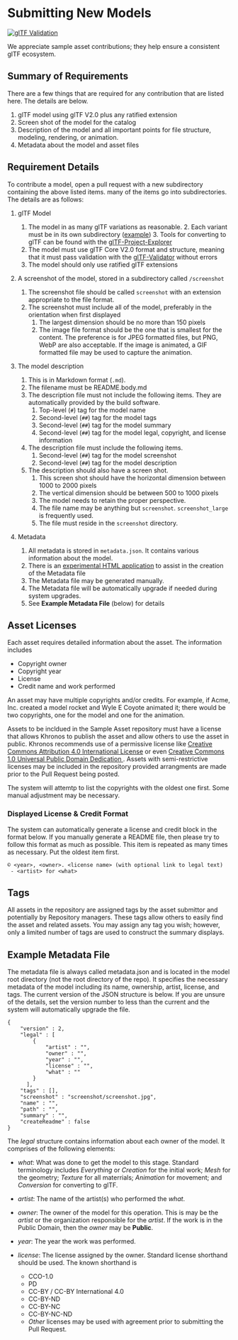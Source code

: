 
# Submitting New Models

[![glTF Validation](https://github.com/KhronosGroup/glTF-Sample-Models/workflows/glTF%20Validation/badge.svg?branch=master)](https://github.com/KhronosGroup/glTF-Sample-Models/actions)

We appreciate sample asset contributions; they help ensure a consistent glTF ecosystem.

## Summary of Requirements
There are a few things that are required for any contribution that are listed here. The details are below.
1. glTF model using glTF V2.0 plus any ratified extension
1. Screen shot of the model for the catalog
1. Description of the model and all important points for file structure, modeling, rendering, or animation.
1. Metadata about the model and asset files

## Requirement Details

To contribute a model, open a pull request with a new subdirectory containing the above listed items. many of the items go into subdirectories. The details are as follows:

1. glTF Model
    1. The model in as many glTF variations as reasonable. 
       2. Each variant must be in its own subdirectory ([example](Models/Box))
       3. Tools for converting to glTF can be found with the [glTF-Project-Explorer](https://github.khronos.org/glTF-Project-Explorer/)
    3. The model must use glTF Core V2.0 format and structure, meaning that it must pass validation with the [glTF-Validator](https://github.com/KhronosGroup/glTF-Validator) without errors
    4. The model should only use ratified glTF extensions
2. A screenshot of the model, stored in a subdirectory called `/screenshot`
    1. The screenshot file should be called `screenshot` with an extension appropriate to the file format.
    2. The screenshot must include all of the model, preferably in the orientation when first displayed
        1. The largest dimension should be no more than 150 pixels
        2. The image file format should be the one that is smallest for the content. The preference is for JPEG formatted files, but PNG, WebP are also acceptable. If the image is animated, a GIF formatted file may be used to capture the animation.
3. The model description
    1. This is in Markdown format (`.md`).
    2. The filename must be README.body.md
    3. The description file must not include the following items. They are automatically provided by the build software.
        1. Top-level (`#`) tag for the model name
        2. Second-level (`##`) tag for the model tags
        3. Second-level (`##`) tag for the model summary
        4. Second-level (`##`) tag for the model legal, copyright, and license information
    4. The description file must include the following items.
        1. Second-level (`##`) tag for the model screenshot
        2. Second-level (`##`) tag for the model description
    5. The description should also have a screen shot. 
        1. This screen shot should have the horizontal dimension between 1000 to 2000 pixels
        2. The vertical dimension should be between 500 to 1000 pixels
        3. The model needs to retain the proper perspective.
        4. The file name may be anything but `screenshot`. `screenshot_large` is frequently used.
        5. The file must reside in the `screenshot` directory.

4. Metadata
    1. All metadata is stored in `metadata.json`. It contains various information about the model.
    2. There is an [experimental HTML application](./util/CreateJson.html) to assist in the creation of the Metadata file
    3. The Metadata file may be generated manually.
    4. The Metadata file will be automatically upgrade if needed during system upgrades.
    5. See **Example Metadata File** (below) for details

## Asset Licenses

Each asset requires detailed information about the asset. The information includes
* Copyright owner
* Copyright year
* License
* Credit name and work performed

An asset may have multiple copyrights and/or credits. For example, if Acme, Inc. created a model rocket and Wyle E Coyote animated it; there would be two copyrights, one for the model and one for the animation.

Assets to be incldued in the Sample Asset repository must have a license that allows Khronos to publish the asset and allow others to use the asset in public. Khronos recommends use of a permissive license like [Creative Commons Attribution 4.0 International License](http://creativecommons.org/licenses/by/4.0/) or even [Creative Commons 1.0 Universal Public Domain Dedication ](http://creativecommons.org/publicdomain/zero/1.0/). Assets with semi-restrictive licenses may be included in the repository provided arrangments are made prior to the Pull Request being posted.

The system will attemtp to list the copyrights with the oldest one first. Some manual adjustment may be necessary.

### Displayed License & Credit Format

The system can automatically generate a license and credit block in the format below. If you manually generate a README file, then please try to follow this format as much as possible. This item is repeated as many times as necessary. Put the oldest item first.

~~~
© <year>, <owner>. <license name> (with optional link to legal text)
 - <artist> for <what>
~~~

## Tags

All assets in the repository are assigned tags by the asset submittor and potentially by Repository managers. These tags allow others to easily find the asset and related assets. You may assign any tag you wish; however, only a limited number of tags are used to construct the summary displays. 

## Example Metadata File

The metadata file is always called metadata.json and is located in the model root directory (not the root directory of the repo). It specifies the necessary metadata of the model including its name, ownership, artist, license, and tags. The current version of the JSON structure is below. If you are unsure of the details, set the version number to less than the current and the system will automatically upgrade the file.

~~~
{
    "version" : 2,
    "legal" : [
        {
            "artist" : "",
            "owner" : "",
            "year" : "",
            "license" : "",
            "what" : ""
        }
      ],
    "tags" : [],
    "screenshot" : "screenshot/screenshot.jpg",
    "name" : "",
    "path" : "",
    "summary" : "",
    "createReadme" : false
}
~~~

The _legal_ structure contains information about each owner of the model. It comprises of the following elements:

* _what_: What was done to get the model to this stage. Standard terminology includes _Everything_ or _Creation_ for the initial work; _Mesh_ for the geometry; _Texture_ for all materrials; _Animation_ for movement; and _Conversion_ for converting to glTF.
* _artist_: The name of the artist(s) who performed the _what_.
* _owner_: The owner of the model for this operation. This is may be the _artist_ or the organization responsible for the _artist_. If the work is in the Public Domain, then the _owner_ may be **Public**.
* _year_: The year the work was performed.
* _license_: The license assigned by the owner. Standard license shorthand should be used. The known shorthand is

  * CCO-1.0
  * PD
  * CC-BY / CC-BY International 4.0
  * CC-BY-ND
  * CC-BY-NC
  * CC-BY-NC-ND
  * _Other_ licenses may be used with agreement prior to submitting the Pull Request.
